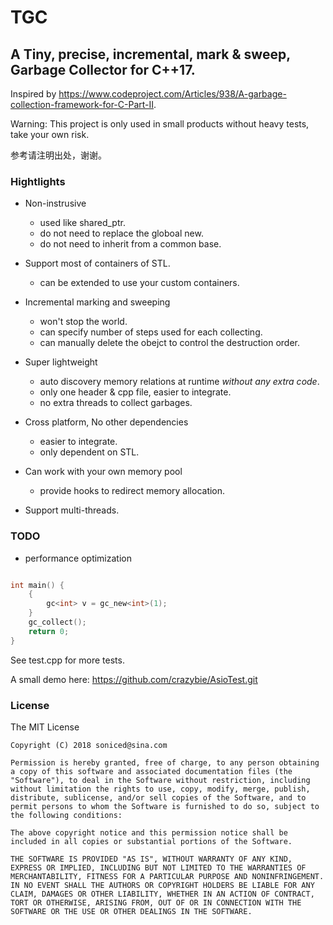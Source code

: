 # TGC

## A Tiny, precise, incremental, mark & sweep, Garbage Collector for C++17.

Inspired by https://www.codeproject.com/Articles/938/A-garbage-collection-framework-for-C-Part-II.

Warning: This project is only used in small products without heavy tests, take your own risk. 

参考请注明出处，谢谢。

### Hightlights
- Non-instrusive
    - used like shared_ptr.
    - do not need to replace the globoal new.
    - do not need to inherit from a common base.    
    
- Support most of containers of STL.    
    - can be extended to use your custom containers.

- Incremental marking and sweeping
    - won't stop the world.
    - can specify number of steps used for each collecting.
    - can manually delete the obejct to control the destruction order.

- Super lightweight
    - auto discovery memory relations at runtime *without any extra code*.
    - only one header & cpp file, easier to integrate.
    - no extra threads to collect garbages.
    
- Cross platform, No other dependencies
    - easier to integrate.
    - only dependent on STL.
    
- Can work with your own memory pool
    - provide hooks to redirect memory allocation.
    
- Support multi-threads.

### TODO
- performance optimization

``` c++

int main() { 
    {
        gc<int> v = gc_new<int>(1);
    }
    gc_collect();    
    return 0;
}

```
See test.cpp for more tests.

A small demo here: https://github.com/crazybie/AsioTest.git

### License

The MIT License

```
Copyright (C) 2018 soniced@sina.com

Permission is hereby granted, free of charge, to any person obtaining a copy of this software and associated documentation files (the "Software"), to deal in the Software without restriction, including without limitation the rights to use, copy, modify, merge, publish, distribute, sublicense, and/or sell copies of the Software, and to permit persons to whom the Software is furnished to do so, subject to the following conditions:

The above copyright notice and this permission notice shall be included in all copies or substantial portions of the Software.

THE SOFTWARE IS PROVIDED "AS IS", WITHOUT WARRANTY OF ANY KIND, EXPRESS OR IMPLIED, INCLUDING BUT NOT LIMITED TO THE WARRANTIES OF MERCHANTABILITY, FITNESS FOR A PARTICULAR PURPOSE AND NONINFRINGEMENT. IN NO EVENT SHALL THE AUTHORS OR COPYRIGHT HOLDERS BE LIABLE FOR ANY CLAIM, DAMAGES OR OTHER LIABILITY, WHETHER IN AN ACTION OF CONTRACT, TORT OR OTHERWISE, ARISING FROM, OUT OF OR IN CONNECTION WITH THE SOFTWARE OR THE USE OR OTHER DEALINGS IN THE SOFTWARE.
```

